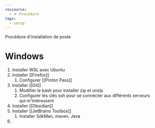 ```yaml
---
ressource:
  - ⏩ Procédure
tags:
  - setup
---
```

Procédure d'installation de poste

# Windows

1. Installer WSL avec Ubuntu 
2. Installer [[Firefox]]
	1. Configurer [[Proton Pass]]
3. Installer [[Git]]
	1. Modifier le bash pour installer zip et unzip
	2. Configurer les clés ssh pour se connecter aux différents serveurs qui m'intéressent
4. Installer [[Obsidian]]
5. Installer [[JetBrains Toolbox]]
	1. Installer SdkMan, maven, Java
6. 